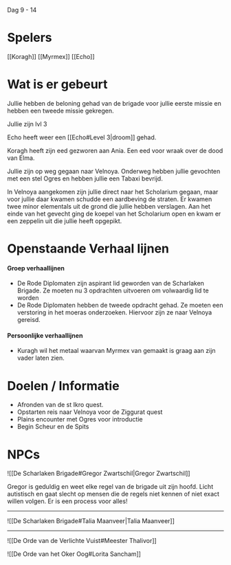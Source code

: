 Dag 9 - 14

# Spelers
[[Koragh]]
[[Myrmex]]
[[Echo]]

# Wat is er gebeurt

Jullie hebben de beloning gehad van de brigade voor jullie eerste missie en hebben een tweede missie gekregen. 

Jullie zijn lvl 3

Echo heeft weer een [[Echo#Level 3|droom]] gehad.

Koragh heeft zijn eed gezworen aan Ania. Een eed voor wraak over de dood van Elma.

Jullie zijn op weg gegaan naar Velnoya. Onderweg hebben jullie gevochten met een stel Ogres en hebben jullie een Tabaxi bevrijd. 

In Velnoya aangekomen zijn jullie direct naar het Scholarium gegaan, maar voor jullie daar kwamen schudde een aardbeving de straten. Er kwamen twee minor elementals uit de grond die jullie hebben verslagen. Aan het einde van het gevecht ging de koepel van het Scholarium open en kwam er een zeppelin uit die jullie heeft opgepikt.


# Openstaande Verhaal lijnen

#### Groep verhaallijnen
- De Rode Diplomaten zijn aspirant lid geworden van de Scharlaken Brigade. Ze moeten nu 3 opdrachten uitvoeren om volwaardig lid te worden
- De Rode Diplomaten hebben de tweede opdracht gehad. Ze moeten een verstoring in het moeras onderzoeken. Hiervoor zijn ze naar Velnoya gereisd.

#### Persoonlijke verhaallijnen
- Kuragh wil het metaal waarvan Myrmex van gemaakt is graag aan zijn vader laten zien.



# Doelen / Informatie
- Afronden van de st Ikro quest.
- Opstarten reis naar Velnoya voor de Ziggurat quest
- Plains encounter met Ogres voor introductie
- Begin Scheur en de Spits


# NPCs
![[De Scharlaken Brigade#Gregor Zwartschil|Gregor Zwartschil]]

Gregor is geduldig en weet elke regel van de brigade uit zijn hoofd. Licht autistisch en gaat slecht op mensen die de regels niet kennen of niet exact willen volgen. Er is een process voor alles!

---

![[De Scharlaken Brigade#Talia Maanveer|Talia Maanveer]]

---

![[De Orde van de Verlichte Vuist#Meester Thalivor]]

![[De Orde van het Oker Oog#Lorita Sancham]]
